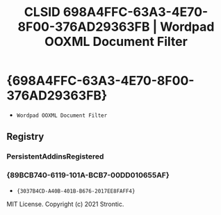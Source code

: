 ﻿---
title: "CLSID 698A4FFC-63A3-4E70-8F00-376AD29363FB | Wordpad OOXML Document Filter"
excerpt: What is COM-Object CLSID 698A4FFC-63A3-4E70-8F00-376AD29363FB?
---

# {698A4FFC-63A3-4E70-8F00-376AD29363FB}

* `Wordpad OOXML Document Filter`

## Registry


### PersistentAddinsRegistered


### {89BCB740-6119-101A-BCB7-00DD010655AF}

* `{3037B4CD-A40B-401B-B676-2017EE8FAFF4}`

MIT License. Copyright (c) 2021 Strontic.


